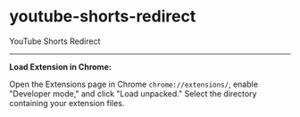 # youtube-shorts-redirect

YouTube Shorts Redirect

---

**Load Extension in Chrome:**

Open the Extensions page in Chrome `chrome://extensions/`,
enable "Developer mode," and click "Load unpacked."
Select the directory containing your extension files.
